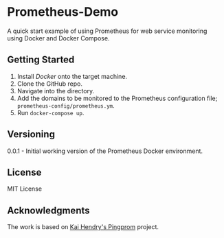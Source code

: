# Prometheus-Demo
A quick start example of using Prometheus for web service monitoring using Docker and Docker Compose.


## Getting Started
1. Install *Docker* onto the target machine.
2. Clone the GitHub repo.
3. Navigate into the directory.
4. Add the domains to be monitored to the Prometheus configuration file; `prometheus-config/prometheus.ym`.
5. Run `docker-compose up`.

## Versioning
0.0.1 - Initial working version of the Prometheus Docker environment. 

## License
MIT License

## Acknowledgments
The work is based on [Kai Hendry's Pingprom](https://github.com/kaihendry/pingprom) project. 
